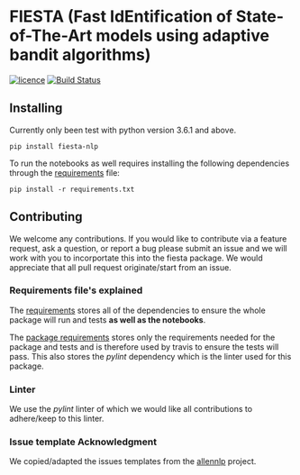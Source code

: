 # FIESTA (Fast IdEntification of State-of-The-Art models using adaptive bandit algorithms)
[![licence](https://img.shields.io/hexpm/l/plug.svg)](https://opensource.org/licenses/Apache-2.0) [![Build Status](https://travis-ci.org/apmoore1/fiesta.svg?branch=master)](https://travis-ci.org/apmoore1/fiesta)

## Installing
Currently only been test with python version 3.6.1 and above.

`pip install fiesta-nlp`

To run the notebooks as well requires installing the following dependencies through the [requirements](./requirements.txt) file:

`pip install -r requirements.txt`


## Contributing
We welcome any contributions. If you would like to contribute via a feature request, ask a question, or report a bug please submit an issue and we will work with you to incorportate this into the fiesta package. We would appreciate that all pull request originate/start from an issue.

### Requirements file's explained
The [requirements](./requirements.txt) stores all of the dependencies to ensure the whole package will run and tests **as well as the notebooks**.

The [package requirements](./package_requirements.txt) stores only the requirements needed for the package and tests and is therefore used by travis to ensure the tests will pass. This also stores the *pylint* dependency which is the linter used for this package.

### Linter
We use the *pylint* linter of which we would like all contributions to adhere/keep to this linter.

### Issue template Acknowledgment
We copied/adapted the issues templates from the [allennlp](https://github.com/allenai/allennlp) project.